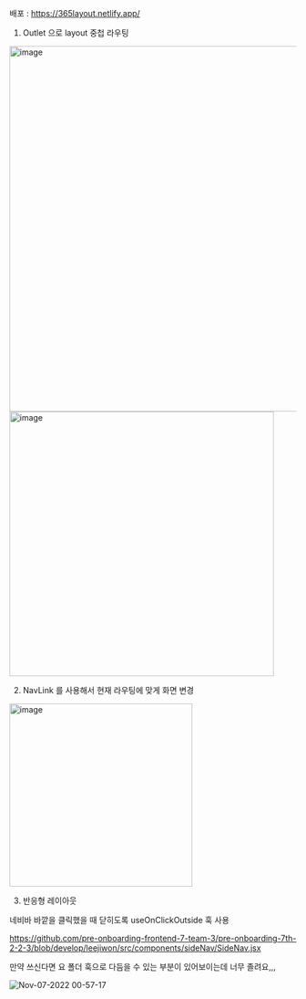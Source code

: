 배포 : https://365layout.netlify.app/

1. Outlet 으로 layout 중첩 라우팅 

<img width="641" alt="image" src="https://user-images.githubusercontent.com/86206374/200180721-32f8adca-1030-4651-b61f-8683c5c559d4.png">
<img width="464" alt="image" src="https://user-images.githubusercontent.com/86206374/200180757-4d3634d1-cb3b-491a-9d1b-08d285b941d5.png">

2. NavLink 를 사용해서 현재 라우팅에 맞게 화면 변경

<img width="321" alt="image" src="https://user-images.githubusercontent.com/86206374/200180922-345a26f0-b34c-4e42-ab4c-42976a32e30a.png">

3. 반응형 레이아웃 

네비바 바깥을 클릭했을 때 닫히도록 useOnClickOutside 훅 사용

https://github.com/pre-onboarding-frontend-7-team-3/pre-onboarding-7th-2-2-3/blob/develop/leejiwon/src/components/sideNav/SideNav.jsx

만약 쓰신다면 요 폴더 훅으로 다듬을 수 있는 부분이 있어보이는데 너무 졸려요,,,


![Nov-07-2022 00-57-17](https://user-images.githubusercontent.com/86206374/200181021-aa7fe40b-085d-487e-a7e4-1710391a1427.gif)

